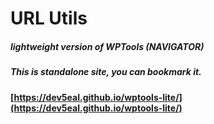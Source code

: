# URL Utils
##### lightweight version of WPTools (NAVIGATOR)
##### This is standalone site, you can bookmark it.
**[https://dev5eal.github.io/wptools-lite/](https://dev5eal.github.io/wptools-lite/)**
